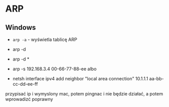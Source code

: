 # ARP

## Windows

* `arp -a` - wyświetla tablicę ARP
* arp -d
* arp -d *

* arp -s 192.168.3.4 00-66-77-88-ee
albo 
* netsh interface ipv4 add neighbor "local area connection" 10.1.1.1 aa-bb-cc-dd-ee-ff

przypisać ip i wymyslony mac, potem pingnac i nie będzie działać, a potem wprowadizć poprawny
